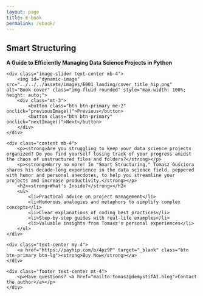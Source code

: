 ```yaml
---
layout: page
title: E-book
permalink: /ebook/
---
```

<script type="text/javascript" src="https://payhip.com/payhip.js"></script>

<div id="ebook-container">
    <div class="header text-center mb-4">
        <h2><strong>Smart Structuring</strong></h2>
        <p><strong>A Guide to Efficiently Managing Data Science Projects in Python</strong></p>
    </div>

    <div class="image-slider text-center mb-4">
        <img id="dynamic-image" src="../../../assets/images/E001_landing/cover_title_hip.png" alt="Book cover" class="img-fluid rounded" style="max-width: 100%; height: auto;">
        <div class="mt-3">
            <button class="btn btn-primary me-2" onclick="previousImage()">Previous</button>
            <button class="btn btn-primary" onclick="nextImage()">Next</button>
        </div>
    </div>

    <div class="content mb-4">
        <p><strong>Are you struggling to keep your data science projects organized? Do you find yourself losing track of your progress amidst the chaos of unstructured files and folders?</strong></p>
        <p><strong>Worry no more! In "Smart Structuring," Tomasz Guściora shares his decade-long experience in the data science field, peppered with humor and personal anecdotes, to help you streamline your projects and increase productivity.</strong></p>
        <h2><strong>What's Inside?</strong></h2>
        <ul>
            <li>Practical advice on project management</li>
            <li>Humorous analogies and metaphors to simplify complex concepts</li>
            <li>Clear explanations of coding best practices</li>
            <li>Step-by-step guides with real-life examples</li>
            <li>Valuable insights from Tomasz's personal experiences</li>
        </ul>
    </div>

    <div class="text-center my-4">
        <a href="https://payhip.com/b/4pz9P" target="_blank" class="btn btn-primary btn-lg"><strong>Buy Now</strong></a>
    </div>

    <div class="footer text-center mt-4">
        <p>Have questions? <a href="mailto:tomasz@demystifAI.blog">Contact the author</a></p>
    </div>
</div>

<script>
    const images = [
        '../../../assets/images/E001_landing/cover_title_hip.png',
        '../../../assets/images/E001_landing/bio.png',
        '../../../assets/images/E001_landing/toc1.png',
        '../../../assets/images/E001_landing/toc2.png',
    ];
    let currentIndex = 0;

    function showImage(index) {
        const imgElement = document.getElementById('dynamic-image');
        imgElement.src = images[index];
    }

    function nextImage() {
        currentIndex = (currentIndex + 1) % images.length;
        showImage(currentIndex);
    }

    function previousImage() {
        currentIndex = (currentIndex - 1 + images.length) % images.length;
        showImage(currentIndex);
    }

    // Load Bootstrap CSS and apply it to the ebook-container
    var link = document.createElement("link");
    link.rel = "stylesheet";
    link.href = "https://cdnjs.cloudflare.com/ajax/libs/bootstrap/5.1.3/css/bootstrap.min.css";
    document.getElementById("ebook-container").appendChild(link);
</script>
